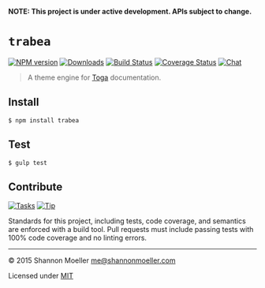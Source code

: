 **NOTE: This project is under active development. APIs subject to change.**

# `trabea`

[![NPM version][npm-img]][npm-url] [![Downloads][downloads-img]][npm-url] [![Build Status][travis-img]][travis-url] [![Coverage Status][coveralls-img]][coveralls-url] [![Chat][gitter-img]][gitter-url]

> A theme engine for [Toga](http://togajs.github.io) documentation.

## Install

    $ npm install trabea

## Test

    $ gulp test

## Contribute

[![Tasks][waffle-img]][waffle-url] [![Tip][gittip-img]][gittip-url]

Standards for this project, including tests, code coverage, and semantics are enforced with a build tool. Pull requests must include passing tests with 100% code coverage and no linting errors.

----

© 2015 Shannon Moeller <me@shannonmoeller.com>

Licensed under [MIT](http://shannonmoeller.com/mit.txt)

[coveralls-img]: http://img.shields.io/coveralls/togajs/trabea/master.svg?style=flat-square
[coveralls-url]: https://coveralls.io/r/togajs/trabea
[downloads-img]: http://img.shields.io/npm/dm/trabea.svg?style=flat-square
[gitter-img]:    http://img.shields.io/badge/gitter-join_chat-1dce73.svg?style=flat-square
[gitter-url]:    https://gitter.im/togajs/toga
[gittip-img]:    http://img.shields.io/gittip/shannonmoeller.svg?style=flat-square
[gittip-url]:    https://www.gittip.com/shannonmoeller
[npm-img]:       http://img.shields.io/npm/v/trabea.svg?style=flat-square
[npm-url]:       https://npmjs.org/package/trabea
[travis-img]:    http://img.shields.io/travis/togajs/trabea.svg?style=flat-square
[travis-url]:    https://travis-ci.org/togajs/trabea
[waffle-img]:    http://img.shields.io/github/issues/togajs/trabea.svg?style=flat-square
[waffle-url]:    http://waffle.io/togajs/trabea
